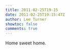 ```yaml
---
title: 2011-02-25T19-15
date: 2011-02-25T19:15:47Z
author: Lee Turner
showtoc: false
comments: true
---
```


Home sweet home.


